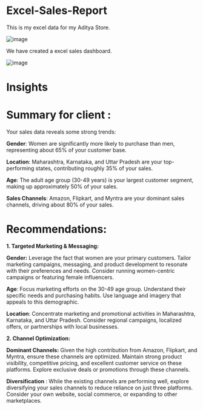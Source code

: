 # Excel-Sales-Report

This is my excel data for my Aditya Store.

![image](https://github.com/user-attachments/assets/a61cde1b-3793-427f-8848-7ee05956b1b2)

We have created a excel sales dashboard.

![image](https://github.com/user-attachments/assets/0fc15f49-4ccc-4e5c-9695-f1eef2ffee74)

# Insights 

# Summary for client :

Your sales data reveals some strong trends:

**Gender**: Women are significantly more likely to purchase than men, representing about 65% of your customer base.

**Location**: Maharashtra, Karnataka, and Uttar Pradesh are your top-performing states, contributing roughly 35% of your sales.

**Age**: The adult age group (30-49 years) is your largest customer segment, making up approximately 50% of your sales.

**Sales Channels**: Amazon, Flipkart, and Myntra are your dominant sales channels, driving about 80% of your sales.

# Recommendations:

**1. Targeted Marketing & Messaging:**

**Gender:** Leverage the fact that women are your primary customers. Tailor marketing campaigns, messaging, and product development to resonate with their preferences and needs. Consider running women-centric campaigns or featuring female influencers.

**Age**: Focus marketing efforts on the 30-49 age group. Understand their specific needs and purchasing habits. Use language and imagery that appeals to this demographic.

**Location**: Concentrate marketing and promotional activities in Maharashtra, Karnataka, and Uttar Pradesh. Consider regional campaigns, localized offers, or partnerships with local businesses.

**2. Channel Optimization:**

**Dominant Channels:** Given the high contribution from Amazon, Flipkart, and Myntra, ensure these channels are optimized. Maintain strong product visibility, competitive pricing, and excellent customer service on these platforms. Explore exclusive deals or promotions through these channels.

**Diversification** : While the existing channels are performing well, explore diversifying your sales channels to reduce reliance on just three platforms. Consider your own website, social commerce, or expanding to other marketplaces.
